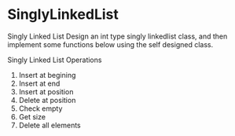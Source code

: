 # SinglyLinkedList
Singly Linked List
Design an int type singly linkedlist class, and then implement some functions below using the self designed class.

Singly Linked List Operations
1. Insert at begining
2. Insert at end
3. Insert at position
4. Delete at position
5. Check empty
6. Get size
7. Delete all elements
